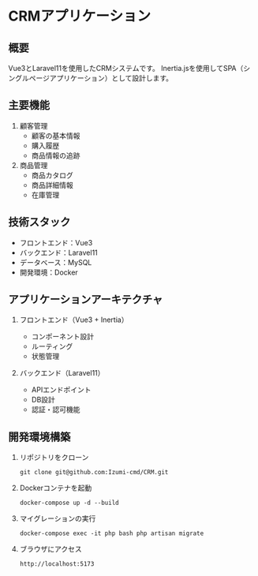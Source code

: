 # CRMアプリケーション

## 概要
Vue3とLaravel11を使用したCRMシステムです。
Inertia.jsを使用してSPA（シングルページアプリケーション）として設計します。

## 主要機能
1. 顧客管理
   - 顧客の基本情報
   - 購入履歴
   - 商品情報の追跡
2. 商品管理
   - 商品カタログ
   - 商品詳細情報
   - 在庫管理

## 技術スタック
- フロントエンド：Vue3
- バックエンド：Laravel11
- データベース：MySQL
- 開発環境：Docker


## アプリケーションアーキテクチャ
1. フロントエンド（Vue3 + Inertia）
   - コンポーネント設計
   - ルーティング
   - 状態管理

2. バックエンド（Laravel11）
   - APIエンドポイント
   - DB設計
   - 認証・認可機能

## 開発環境構築
1. リポジトリをクローン
   ```
   git clone git@github.com:Izumi-cmd/CRM.git
   ```

2. Dockerコンテナを起動
   ```
   docker-compose up -d --build
   ```

3. マイグレーションの実行
   ```
   docker-compose exec -it php bash php artisan migrate
   ```

4. ブラウザにアクセス
   ```
   http://localhost:5173
   ```
